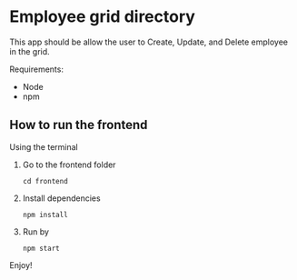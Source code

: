 
# Employee grid directory

This app should be allow the user to Create, Update, and Delete employee in the grid.

Requirements:
- Node
- npm

## How to run the frontend
Using the terminal

1. Go to the frontend folder

    `cd frontend`

2. Install dependencies

    `npm install`

3. Run by

    `npm start`
    

Enjoy!
